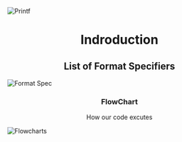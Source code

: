 ![Printf](https://github.com/chapmanhunt4/holbertonschool-printf/assets/143765559/b146880a-c9a2-4cfd-972f-8ee6c527cd09)

<h1 align="center">Indroduction</h1>

<h2 align="center">List of Format Specifiers</h2>

![Format Spec](https://github.com/chapmanhunt4/holbertonschool-printf/assets/143765559/70f4bc6e-eaa4-47e8-b5ca-681da95aeb1e)

<h3 align="center">FlowChart</h3>
<p align="center">How our code excutes</p>

![Flowcharts](https://github.com/chapmanhunt4/holbertonschool-printf/assets/143765559/2b4c7e3f-1786-4fa2-95dd-66bc66415a4a)
